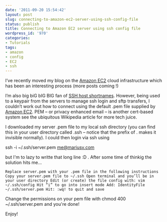 ```yaml
---
date: '2011-09-20 15:54:42'
layout: post
slug: connecting-to-amazon-ec2-server-using-ssh-config-file
status: publish
title: Connecting to Amazon EC2 server using ssh config file
wordpress_id: '970'
categories:
- Tutorials
tags:
- amazon
- config
- EC2
- ssh
---
```


I’ve recently moved my blog on the [Amazon EC2](http://aws.amazon.com/free/) cloud infrastructure which has been an interesting process (more posts coming !)

I’m also big biG bIG BIG fan of [SSH host shortnames](http://www.mariusv.com/setting-up-ssh-host-shortnames/). However, being used to a keypair from the servers to manage ssh login and sftp transfers, I couldn’t work out how to connect using the default .pem file supplied by [Amazon EC2](http://aws.amazon.com/ec2/). PEM – or privacy enhanced email – is another cert-based system see the ubiquitous Wikipedia article for more tech juice.

I downloaded my server .pem file to my local ssh directory (you can find this in your user directory called .ssh – notice that the prefix of . makes it invisible normally). I could then login via ssh using

ssh -i ~/.ssh/server.pem me@mariusv.com

but I'm to lazy to writte that long line :D . After some time of thinkig the solution hits me…

`Replace server.pem with your .pem file in the following instructions
    Copy your server.pem file to ~/.ssh
    Open terminal and you’ll be in your user directory
    Edit (or create) the file config with: vim ~/.ssh/config
    Hit “i” to go into insert mode
    Add: IdentityFile ~/.ssh/server.pem
    Hit: :wq! to quit and save`
    
Change the permissions on your pem file with chmod 400 ~/.ssh/server.pem and you're done!

Enjoy!
